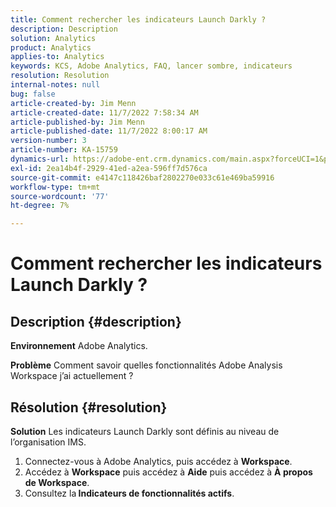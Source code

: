 ```yaml
---
title: Comment rechercher les indicateurs Launch Darkly ?
description: Description
solution: Analytics
product: Analytics
applies-to: Analytics
keywords: KCS, Adobe Analytics, FAQ, lancer sombre, indicateurs
resolution: Resolution
internal-notes: null
bug: false
article-created-by: Jim Menn
article-created-date: 11/7/2022 7:58:34 AM
article-published-by: Jim Menn
article-published-date: 11/7/2022 8:00:17 AM
version-number: 3
article-number: KA-15759
dynamics-url: https://adobe-ent.crm.dynamics.com/main.aspx?forceUCI=1&pagetype=entityrecord&etn=knowledgearticle&id=0b8172f4-715e-ed11-9561-6045bd0065f9
exl-id: 2ea14b4f-2929-41ed-a2ea-596ff7d576ca
source-git-commit: e4147c118426baf2802270e033c61e469ba59916
workflow-type: tm+mt
source-wordcount: '77'
ht-degree: 7%

---
```


# Comment rechercher les indicateurs Launch Darkly ?

## Description {#description}


<b>Environnement</b>
Adobe Analytics.

<b>Problème</b>
Comment savoir quelles fonctionnalités Adobe Analysis Workspace j’ai actuellement ?


## Résolution {#resolution}


<b>Solution</b>
Les indicateurs Launch Darkly sont définis au niveau de l’organisation IMS.

1. Connectez-vous à Adobe Analytics, puis accédez à <b>Workspace</b>.
2. Accédez à <b>Workspace</b> puis accédez à <b>Aide</b> puis accédez à <b>À propos de Workspace</b>.
3. Consultez la<b> Indicateurs de fonctionnalités actifs</b>.
